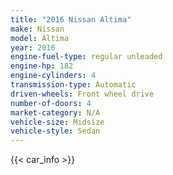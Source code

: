 ```yaml
---
title: "2016 Nissan Altima"
make: Nissan
model: Altima
year: 2016
engine-fuel-type: regular unleaded
engine-hp: 182
engine-cylinders: 4
transmission-type: Automatic
driven-wheels: Front wheel drive
number-of-doors: 4
market-category: N/A
vehicle-size: Midsize
vehicle-style: Sedan
---
```


{{< car_info >}}
